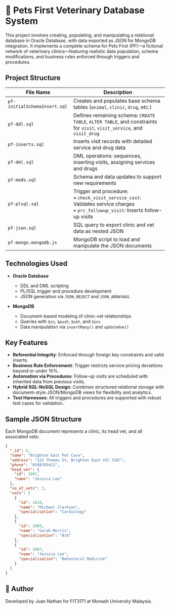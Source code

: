 # 🐾 Pets First Veterinary Database System

This project involves creating, populating, and manipulating a relational database in Oracle Database, with data exported as JSON for MongoDB integration. It implements a complete schema for Pets First (PF)—a fictional network of veterinary clinics—featuring realistic data population, schema modifications, and business rules enforced through triggers and procedures.

## Project Structure

| File Name                    | Description                                                                                                           |
|------------------------------|-----------------------------------------------------------------------------------------------------------------------|
| `pf-initialSchemaInsert.sql` | Creates and populates base schema tables (`animal`, `clinic`, `drug`, etc.)                                           |
| `pf-ddl.sql`                 | Defines remaining schema: `CREATE TABLE`, `ALTER TABLE`, and constraints for `visit`, `visit_service`, and `visit_drug` |
| `pf-inserts.sql`             | Inserts visit records with detailed service and drug data                                                   |
| `pf-dml.sql`                 | DML operations: sequences, inserting visits, assigning services and drugs                                             |
| `pf-mods.sql`                | Schema and data updates to support new requirements                                                                 |
| `pf-plsql.sql`               | Trigger and procedure:<br>• `check_visit_service_cost`: Validates service charges<br>• `prc_followup_visit`: Inserts follow-up visits |
| `pf-json.sql`                | SQL query to export clinic and vet data as nested JSON                                                                |
| `pf-mongo.mongodb.js`        | MongoDB script to load and manipulate the JSON documents                                                              |

## Technologies Used

- **Oracle Database**
  - DDL and DML scripting
  - PL/SQL trigger and procedure development
  - JSON generation via `JSON_OBJECT` and `JSON_ARRAYAGG`

- **MongoDB**
  - Document-based modeling of clinic-vet relationships
  - Queries with `$in`, `$push`, `$set`, and `$inc`
  - Data manipulation via `insertMany()` and `updateOne()`

## Key Features

- **Referential Integrity**: Enforced through foreign key constraints and valid inserts.
- **Business Rule Enforcement**: Trigger restricts service pricing deviations beyond or under 10%.
- **Automation via Procedures**: Follow-up visits are scheduled with inherited data from previous visits.
- **Hybrid SQL-NoSQL Design**: Combines structured relational storage with document-style JSON/MongoDB views for flexibility and analytics.
- **Test Harnesses**: All triggers and procedures are supported with robust test cases for validation.

## Sample JSON Structure

Each MongoDB document represents a clinic, its head vet, and all associated vets:

```json
{
  "_id": 5,
  "name": "Brighton East Pet Care",
  "address": "123 Thomas St, Brighton East VIC 3187",
  "phone": "0398765412",
  "head_vet": {
    "id": 1007,
    "name": "Jessica Lee"
  },
  "no_of_vets": 3,
  "vets": [
    {
      "id": 1010,
      "name": "Michael Clarkson",
      "specialisation": "Cardiology"
    },
    {
      "id": 1009,
      "name": "Sarah Morris",
      "specialisation": "N/A"
    },
    {
      "id": 1007,
      "name": "Jessica Lee",
      "specialisation": "Behavioral Medicine"
    }
  ]
}
```

## 👤 Author

Developed by Juan Nathan for FIT3171 at Monash University Malaysia.














